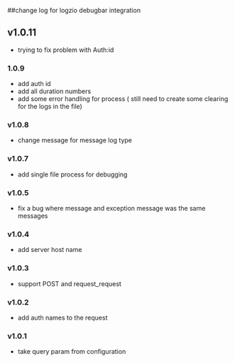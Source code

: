 ##change log for logzio debugbar integration

## v1.0.11
- trying to fix problem with Auth:id

### 1.0.9
  - add auth id
  - add all duration numbers
  - add some error handling for process ( still need to create some clearing for the logs in the file)

### v1.0.8
- change message for message log type

### v1.0.7
- add single file process for debugging 

### v1.0.5
- fix a bug where message and exception message was the same messages

### v1.0.4
- add server host name

### v1.0.3
- support POST and request_request

### v1.0.2
- add auth names to the request

### v1.0.1
- take query param from configuration

